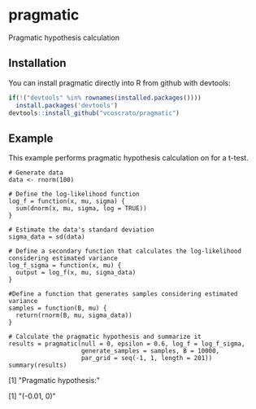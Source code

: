# pragmatic
Pragmatic hypothesis calculation

## Installation

You can install pragmatic directly into R from github with devtools:

``` r
if(!("devtools" %in% rownames(installed.packages())))
  install.packages('devtools')
devtools::install_github("vcoscrato/pragmatic")
```

## Example
This example performs pragmatic hypothesis calculation on for a t-test.

```{r}
# Generate data
data <- rnorm(100)

# Define the log-likelihood function
log_f = function(x, mu, sigma) {
  sum(dnorm(x, mu, sigma, log = TRUE))
}

# Estimate the data's standard deviation
sigma_data = sd(data)

# Define a secondary function that calculates the log-likelihood considering estimated variance
log_f_sigma = function(x, mu) {
  output = log_f(x, mu, sigma_data)
}

#Define a function that generates samples considering estimated variance
samples = function(B, mu) {
  return(rnorm(B, mu, sigma_data))
}

# Calculate the pragmatic hypothesis and summarize it
results = pragmatic(null = 0, epsilon = 0.6, log_f = log_f_sigma, 
                    generate_samples = samples, B = 10000, 
                    par_grid = seq(-1, 1, length = 201))
summary(results)
```

[1] "Pragmatic hypothesis:"

[1] "(-0.01, 0)"

